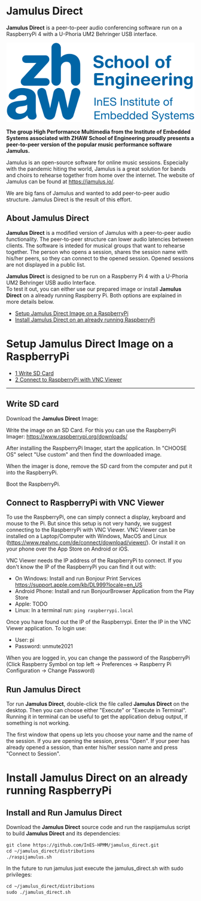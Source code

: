 # Jamulus Direct
**Jamulus Direct** is a peer-to-peer audio conferencing software run on a RaspberryPi 4 with a U-Phoria UM2 Behringer USB interface.


[![logo](images/ines_logo.png)](https://www.zhaw.ch/en/engineering/institutes-centres/ines/ "Homepage")

__The group High Performance Multimedia from the Institute of Embedded Systems associated with ZHAW School of Engineering proudly presents a peer-to-peer version of the popular music performance software Jamulus.__

Jamulus is an open-source software for online music sessions. Especially with the pandemic hiting the world, Jamulus is a great solution for bands and choirs to rehearse together from home over the internet. The website of Jamulus can be found at https://jamulus.io/.

We are big fans of Jamulus and wanted to add peer-to-peer audio structure. Jamulus Direct is the result of this effort.

## About Jamulus Direct
**Jamulus Direct** is a modified version of Jamulus with a peer-to-peer audio functionality. The peer-to-peer structure can lower audio latencies between clients. The software is inteded for musical groups that want to rehearse together. The person who opens a session, shares the session name with his/her peers, so they can connect to the opened session. Opened sessions are not displayed in a public list.

**Jamulus Direct** is designed to be run on a Raspberry Pi 4 with a U-Phoria UM2 Behringer USB audio Interface.    
To test it out, you can either use our prepared image or install **Jamulus Direct** on a already running Raspberry Pi. Both options are explained in more details below.   

- [Setup Jamulus Direct Image on a RaspberryPi](#Setup-Jamulus-Direct-Image-on-a-RaspberryPi)
- [Install Jamulus Direct on an already running RaspberryPi](#Install-Jamulus-Direct-on-an-already-running-RaspberryPi)

# Setup Jamulus Direct Image on a RaspberryPi
- [1 Write SD Card](#Write-SD-card)    
- [2 Connect to RaspberryPi with VNC Viewer](#Connect-to-RaspberryPi-with-VNC-Viewer)    

------------------------------------------------

## Write SD card
Download the **Jamulus Direct** Image:

Write the image on an SD Card. For this you can use the RaspberryPi Imager: https://www.raspberrypi.org/downloads/

After installing the RaspberryPi Imager, start the application. In "CHOOSE OS" select "Use custom" and then find the downloaded image.

When the imager is done, remove the SD card from the computer and put it into the RaspberryPi.

Boot the RaspberryPi.

## Connect to RaspberryPi with VNC Viewer
To use the RaspberryPi, one can simply connect a display, keyboard and mouse to the Pi. But since this setup is not very handy, we suggest connecting to the RaspberryPi with VNC Viewer. VNC Viewer can be installed on a Laptop/Computer with Windows, MacOS and Linux (https://www.realvnc.com/de/connect/download/viewer/). Or install it on your phone over the App Store on Android or iOS.

VNC Viewer needs the IP address of the RaspberryPi to connect. If you don't know the IP of the RaspberryPi you can find it out with:
- On Windows: Install and run Bonjour Print Services https://support.apple.com/kb/DL999?locale=en_US
- Android Phone: Install and run BonjourBrowser Application from the Play Store
- Apple: TODO
- Linux: In a terminal run: `ping raspberrypi.local`

Once you have found out the IP of the Raspberrypi. Enter the IP in the VNC Viewer application. To login use:
- User: pi
- Password: unmute2021

When you are logged in, you can change the password of the RaspberryPi     
(Click Raspberry Symbol on top left -> Preferences -> Raspberry Pi Configuration -> Change Password)

## Run Jamulus Direct
Tor run **Jamulus Direct**, double-click the file called **Jamulus Direct** on the desktop. Then you can choose either "Execute" or "Execute in Terminal". Running it in terminal can be useful to get the application debug output, if something is not working.

The first window that opens up lets you choose your name and the name of the session. If you are opening the session, press "Open". If your peer has already opened a session, than enter his/her session name and press "Connect to Session". 

# Install Jamulus Direct on an already running RaspberryPi

## Install and Run Jamulus Direct
Download the **Jamulus Direct** source code and run the raspijamulus script to build **Jamulus Direct** and its dependencies:
```
git clone https://github.com/InES-HPMM/jamulus_direct.git
cd ~/jamulus_direct/distributions
./raspijamulus.sh
```
In the future to run jamulus just execute the jamulus_direct.sh with sudo privileges:
```
cd ~/jamulus_direct/distributions
sudo ./jamulus_direct.sh
```

